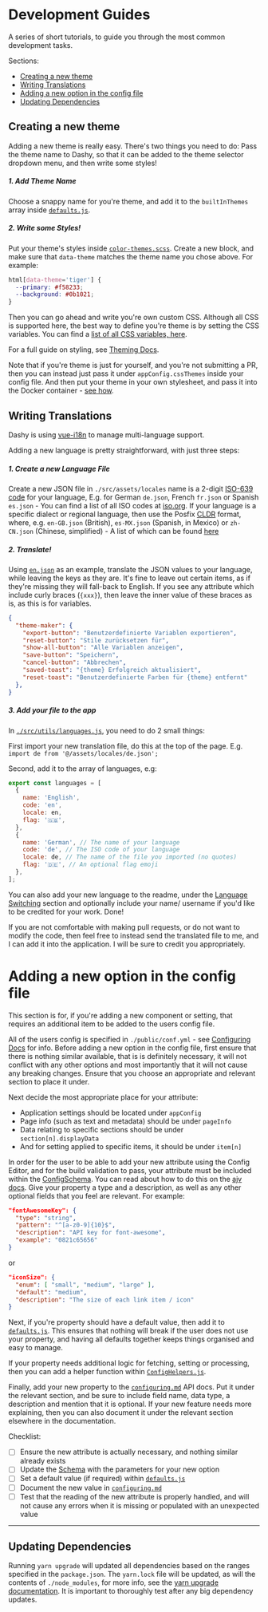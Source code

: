 # Development Guides

A series of short tutorials, to guide you through the most common development tasks. 

Sections:
- [Creating a new theme](#creating-a-new-theme)
- [Writing Translations](#writing-translations)
- [Adding a new option in the config file](#adding-a-new-option-in-the-config-file)
- [Updating Dependencies](#updating-dependencies)

## Creating a new theme

Adding a new theme is really easy.  There's two things you need to do: Pass the theme name to Dashy, so that it can be added to the theme selector dropdown menu, and then write some styles!

##### 1. Add Theme Name
Choose a snappy name for you're theme, and add it to the `builtInThemes` array inside [`defaults.js`](https://github.com/Lissy93/dashy/blob/master/src/utils/defaults.js#L27). 

##### 2. Write some Styles!
Put your theme's styles inside [`color-themes.scss`](https://github.com/Lissy93/dashy/blob/master/src/styles/color-themes.scss). 
Create a new block, and make sure that `data-theme` matches the theme name you chose above. For example:

```css
html[data-theme='tiger'] {
  --primary: #f58233;
  --background: #0b1021;
}
```

Then you can go ahead and write you're own custom CSS. Although all CSS is supported here, the best way to define you're theme is by setting the CSS variables. You can find a [list of all CSS variables, here](https://github.com/Lissy93/dashy/blob/master/docs/theming.md#css-variables).

For a full guide on styling, see [Theming Docs](./theming.md).

Note that if you're theme is just for yourself, and you're not submitting a PR, then you can instead just pass it under `appConfig.cssThemes` inside your config file. And then put your theme in your own stylesheet, and pass it into the Docker container - [see how](https://github.com/Lissy93/dashy/blob/master/docs/theming.md#adding-your-own-theme).

## Writing Translations

Dashy is using [vue-i18n](https://vue-i18n.intlify.dev/guide/) to manage multi-language support.

Adding a new language is pretty straightforward, with just three steps:

##### 1. Create a new Language File
Create a new JSON file in `./src/assets/locales` name is a 2-digit [ISO-639 code](https://en.wikipedia.org/wiki/List_of_ISO_639-1_codes) for your language, E.g. for German `de.json`, French `fr.json` or Spanish `es.json` - You can find a list of all ISO codes at [iso.org](https://www.iso.org/obp/ui).
If your language is a specific dialect or regional language, then use the Posfix [CLDR](http://cldr.unicode.org/) format, where, e.g. `en-GB.json` (British), `es-MX.json` (Spanish, in Mexico) or `zh-CN.json` (Chinese, simplified) - A list of which can be found [here](https://github.com/unicode-org/cldr-json/blob/master/cldr-json/cldr-core/availableLocales.json)


##### 2. Translate!
Using [`en.json`](https://github.com/Lissy93/dashy/tree/master/src/assets/locales/en.json) as an example, translate the JSON values to your language, while leaving the keys as they are. It's fine to leave out certain items, as if they're missing they will fall-back to English. If you see any attribute which include curly braces (`{xxx}`), then leave the inner value of these braces as is, as this is for variables.

```json
{
  "theme-maker": {
    "export-button": "Benutzerdefinierte Variablen exportieren",
    "reset-button": "Stile zurücksetzen für",
    "show-all-button": "Alle Variablen anzeigen",
    "save-button": "Speichern",
    "cancel-button": "Abbrechen",
    "saved-toast": "{theme} Erfolgreich aktualisiert",
    "reset-toast": "Benutzerdefinierte Farben für {theme} entfernt"
  },
}
```

##### 3. Add your file to the app

In [`./src/utils/languages.js`](https://github.com/Lissy93/dashy/tree/master/src/utils/languages.js), you need to do 2 small things:

First import your new translation file, do this at the top of the page.
E.g. `import de from '@/assets/locales/de.json';`

Second, add it to the array of languages, e.g:
```javascript
export const languages = [
  {
    name: 'English',
    code: 'en',
    locale: en,
    flag: '🇬🇧',
  },
  {
    name: 'German', // The name of your language
    code: 'de', // The ISO code of your language
    locale: de, // The name of the file you imported (no quotes)
    flag: '🇩🇪', // An optional flag emoji
  },
];
```
You can also add your new language to the readme, under the [Language Switching](https://github.com/Lissy93/dashy#language-switching-) section and optionally include your name/ username if you'd like to be credited for your work. Done!

If you are not comfortable with making pull requests, or do not want to modify the code, then feel free to instead send the translated file to me, and I can add it into the application. I will be sure to credit you appropriately. 

# Adding a new option in the config file

This section is for, if you're adding a new component or setting, that requires an additional item to be added to the users config file.

All of the users config is specified in `./public/conf.yml` - see [Configuring Docs](./configuring.md) for info.
Before adding a new option in the config file, first ensure that there is nothing similar available, that is is definitely necessary, it will not conflict with any other options and most importantly that it will not cause any breaking changes. Ensure that you choose an appropriate and relevant section to place it under.

Next decide the most appropriate place for your attribute:
- Application settings should be located under `appConfig`
- Page info (such as text and metadata) should be under `pageInfo`
- Data relating to specific sections should be under `section[n].displayData`
- And for setting applied to specific items, it should be under `item[n]`

In order for the user to be able to add your new attribute using the Config Editor, and for the build validation to pass, your attribute must be included within the [ConfigSchema](https://github.com/Lissy93/dashy/blob/master/src/utils/ConfigSchema.js). You can read about how to do this on the [ajv docs](https://ajv.js.org/json-schema.html). Give your property a type and a description, as well as any other optional fields that you feel are relevant. For example:

```json
"fontAwesomeKey": {
  "type": "string",
  "pattern": "^[a-z0-9]{10}$",
  "description": "API key for font-awesome",
  "example": "0821c65656"
}
```
or
```json
"iconSize": {
  "enum": [ "small", "medium", "large" ],
  "default": "medium",
  "description": "The size of each link item / icon"
}
```

Next, if you're property should have a default value, then add it to [`defaults.js`](https://github.com/Lissy93/dashy/blob/master/src/utils/defaults.js). This ensures that nothing will break if the user does not use your property, and having all defaults together keeps things organised and easy to manage.

If your property needs additional logic for fetching, setting or processing, then you can add a helper function within [`ConfigHelpers.js`](https://github.com/Lissy93/dashy/blob/master/src/utils/ConfigHelpers.js).

Finally, add your new property to the [`configuring.md`](./configuring.md) API docs. Put it under the relevant section, and be sure to include field name, data type, a description and mention that it is optional.  If your new feature needs more explaining, then you can also document it under the relevant section elsewhere in the documentation.

Checklist:
- [ ] Ensure the new attribute is actually necessary, and nothing similar already exists 
- [ ] Update the [Schema](https://github.com/Lissy93/dashy/blob/master/src/utils/ConfigSchema.js) with the parameters for your new option
- [ ] Set a default value (if required) within [`defaults.js`](https://github.com/Lissy93/dashy/blob/master/src/utils/defaults.js)
- [ ] Document the new value in [`configuring.md`](./configuring.md)
- [ ] Test that the reading of the new attribute is properly handled, and will not cause any errors when it is missing or populated with an unexpected value

---

## Updating Dependencies

Running `yarn upgrade` will updated all dependencies based on the ranges specified in the `package.json`. The `yarn.lock` file will be updated, as will the contents of `./node_modules`, for more info, see the [yarn upgrade documentation](https://classic.yarnpkg.com/en/docs/cli/upgrade/). It is important to thoroughly test after any big dependency updates.